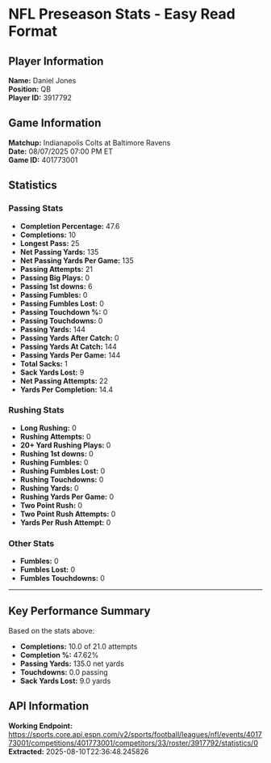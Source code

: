 # NFL Preseason Stats - Easy Read Format

## Player Information
**Name:** Daniel Jones  
**Position:** QB  
**Player ID:** 3917792  

## Game Information
**Matchup:** Indianapolis Colts at Baltimore Ravens  
**Date:** 08/07/2025 07:00 PM ET  
**Game ID:** 401773001  

## Statistics

### Passing Stats
- **Completion Percentage:** 47.6
- **Completions:** 10
- **Longest Pass:** 25
- **Net Passing Yards:** 135
- **Net Passing Yards Per Game:** 135
- **Passing Attempts:** 21
- **Passing Big Plays:** 0
- **Passing 1st downs:** 6
- **Passing Fumbles:** 0
- **Passing Fumbles Lost:** 0
- **Passing Touchdown %:** 0
- **Passing Touchdowns:** 0
- **Passing Yards:** 144
- **Passing Yards After Catch:** 0
- **Passing Yards At Catch:** 144
- **Passing Yards Per Game:** 144
- **Total Sacks:** 1
- **Sack Yards Lost:** 9
- **Net Passing Attempts:** 22
- **Yards Per Completion:** 14.4

### Rushing Stats
- **Long Rushing:** 0
- **Rushing Attempts:** 0
- **20+ Yard Rushing Plays:** 0
- **Rushing 1st downs:** 0
- **Rushing Fumbles:** 0
- **Rushing Fumbles Lost:** 0
- **Rushing Touchdowns:** 0
- **Rushing Yards:** 0
- **Rushing Yards Per Game:** 0
- **Two Point Rush:** 0
- **Two Point Rush Attempts:** 0
- **Yards Per Rush Attempt:** 0

### Other Stats
- **Fumbles:** 0
- **Fumbles Lost:** 0
- **Fumbles Touchdowns:** 0

---

## Key Performance Summary
Based on the stats above:
- **Completions:** 10.0 of 21.0 attempts
- **Completion %:** 47.62%
- **Passing Yards:** 135.0 net yards
- **Touchdowns:** 0.0 passing
- **Sack Yards Lost:** 9.0 yards

## API Information
**Working Endpoint:** https://sports.core.api.espn.com/v2/sports/football/leagues/nfl/events/401773001/competitions/401773001/competitors/33/roster/3917792/statistics/0  
**Extracted:** 2025-08-10T22:36:48.245826
